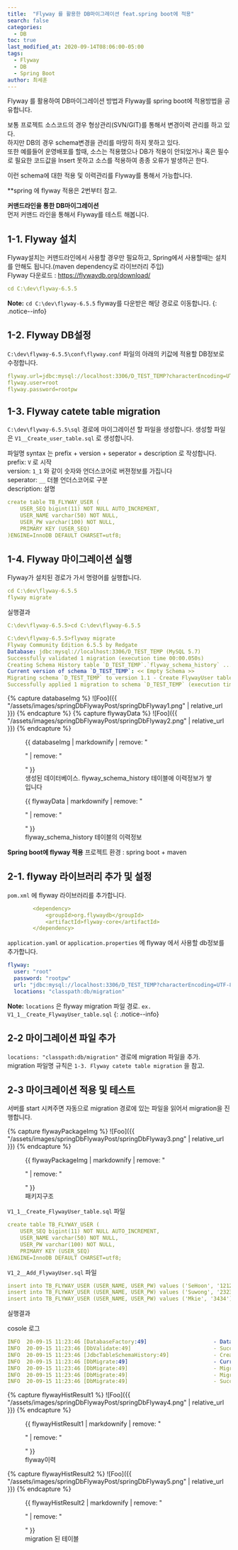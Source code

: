 ```yaml
---
title:  "Flyway 를 활용한 DB마이그레이션 feat.spring boot에 적용"
search: false
categories: 
  - DB
toc: true  
last_modified_at: 2020-09-14T08:06:00-05:00
tags:
  - Flyway
  - DB
  - Spring Boot
author: 최세훈
---
```


Flyway 를 활용하여 DB마이그레이션 방법과 Flyway를 spring boot에 적용방법을 공유합니다.

보통 프로젝트 소스코드의 경우 형상관리(SVN/GIT)를 통해서 변경이력 관리를 하고 있다.  
하지만 DB의 경우 schema변경을 관리를 마땅히 하지 못하고 있다.  
또한 예를들어 운영배포를 할때, 소스는 적용했으나 DB가 적용이 안되었거나 혹은 필수로 필요한 코드값을 Insert 못하고
소스를 적용하여 종종 오류가 발생하곤 한다.  

이런 schema에 대한 적용 및 이력관리를 Flyway를 통해서 가능합니다.  

**spring 에 flyway 적용은 2번부터 참고.

**커맨드라인을 통한 DB마이그레이션**  
먼저 커맨드 라인을 통해서 Flyway를 테스트 해봅니다.  

## 1-1. Flyway 설치
Flyway설치는 커맨드라인에서 사용할 경우만 필요하고, Spring에서 사용할때는 설치를 안해도 됩니다.(maven dependency로 라이브러리 주입)  
Flyway 다운로드 : https://flywaydb.org/download/


```yaml
cd C:\dev\flyway-6.5.5
```

**Note:** `cd C:\dev\flyway-6.5.5` flyway를 다운받은 해당 경로로 이동합니다.
{: .notice--info}

## 1-2. Flyway DB설정
`C:\dev\flyway-6.5.5\conf\flyway.conf` 파일의 아래의 키값에 적용할 DB정보로 수정합니다.
```yaml
flyway.url=jdbc:mysql://localhost:3306/D_TEST_TEMP?characterEncoding=UTF-8&serverTimezone=Asia/Seoul
flyway.user=root
flyway.password=rootpw
```

## 1-3. Flyway catete table migration
`C:\dev\flyway-6.5.5\sql` 경로에 마이그레이션 할 파일을 생성합니다.
생성할 파일은 `V1__Create_user_table.sql` 로 생성합니다.  

파일명 syntax 는 prefix + version + seperator + description 로 작성합니다.   
prefix: `V` 로 시작  
version: `1_1` 와 같이 숫자와 언더스코어로 버젼정보를 가집니다  
seperator: `__` 더블 언더스코어로 구분  
description: 설명  

```yaml
create table TB_FLYWAY_USER (
    USER_SEQ bigint(11) NOT NULL AUTO_INCREMENT,
    USER_NAME varchar(50) NOT NULL,
    USER_PW varchar(100) NOT NULL,
    PRIMARY KEY (USER_SEQ)
)ENGINE=InnoDB DEFAULT CHARSET=utf8;
```

## 1-4. Flyway 마이그레이션 실행
Flyway가 설치된 경로가 가서 명령어를 실행합니다.
```yaml
cd C:\dev\flyway-6.5.5
flyway migrate
```
실행결과
```yaml
C:\dev\flyway-6.5.5>cd C:\dev\flyway-6.5.5

C:\dev\flyway-6.5.5>flyway migrate
Flyway Community Edition 6.5.5 by Redgate
Database: jdbc:mysql://localhost:3306/D_TEST_TEMP (MySQL 5.7)
Successfully validated 1 migration (execution time 00:00.050s)
Creating Schema History table `D_TEST_TEMP`.`flyway_schema_history` ...
Current version of schema `D_TEST_TEMP`: << Empty Schema >>
Migrating schema `D_TEST_TEMP` to version 1.1 - Create FlywayUser table
Successfully applied 1 migration to schema `D_TEST_TEMP` (execution time 00:00.215s)
```
{% capture databaseImg %}
![Foo]({{ "/assets/images/springDbFlywayPost/springDbFlyway1.png" | relative_url }})
{% endcapture %}
{% capture flywayData %}
![Foo]({{ "/assets/images/springDbFlywayPost/springDbFlyway2.png" | relative_url }})
{% endcapture %}

<figure>
  {{ databaseImg | markdownify | remove: "<p>" | remove: "</p>" }}
  <figcaption>생성된 데이터베이스. flyway_schema_history 테이블에 이력정보가 쌓입니다</figcaption>
</figure>
<figure>
  {{ flywayData | markdownify | remove: "<p>" | remove: "</p>" }}
  <figcaption>flyway_schema_history 테이블의 이력정보</figcaption>
</figure>


**Spring boot에 flyway 적용** 
프로젝트 환경 : spring boot + maven

## 2-1. flyway 라이브러리 추가 및 설정
`pom.xml` 에 flyway 라이브러리를 추가합니다.  
```yaml
		<dependency>
		    <groupId>org.flywaydb</groupId>
		    <artifactId>flyway-core</artifactId>
		</dependency>
```

`application.yaml` or `application.properties` 에 flyway 에서 사용할 db정보를 추가합니다.  
```yaml
flyway:
  user: "root"
  password: "rootpw"
  url: "jdbc:mysql://localhost:3306/D_TEST_TEMP?characterEncoding=UTF-8&serverTimezone=Asia/Seoul"
  locations: "classpath:db/migration"
```
**Note:** `locations` 은 flyway migration 파일 경로. `ex. V1_1__Create_FlywayUser_table.sql`
{: .notice--info}

## 2-2 마이그레이션 파일 추가
`locations: "classpath:db/migration"` 경로에 migration 파일을 추가.  
migration 파일명 규칙은 `1-3. Flyway catete table migration` 을 참고.  

## 2-3 마이크레이션 적용 및 테스트
서버를 start 시켜주면 자동으로 migration 경로에 있는 파일을 읽어서 migration을 진행합니다.  

{% capture flywayPackageImg %}
![Foo]({{ "/assets/images/springDbFlywayPost/springDbFlyway3.png" | relative_url }})
{% endcapture %}
<figure>
  {{ flywayPackageImg | markdownify | remove: "<p>" | remove: "</p>" }}
  <figcaption>패키지구조</figcaption>
</figure>

`V1_1__Create_FlywayUser_table.sql` 파일
```yaml
create table TB_FLYWAY_USER (
    USER_SEQ bigint(11) NOT NULL AUTO_INCREMENT,
    USER_NAME varchar(50) NOT NULL,
    USER_PW varchar(100) NOT NULL,
    PRIMARY KEY (USER_SEQ)
)ENGINE=InnoDB DEFAULT CHARSET=utf8;
```

`V1_2__Add_FlywayUser.sql` 파일
```yaml
insert into TB_FLYWAY_USER (USER_NAME, USER_PW) values ('SeHoon', '1212');
insert into TB_FLYWAY_USER (USER_NAME, USER_PW) values ('Suwong', '2323');
insert into TB_FLYWAY_USER (USER_NAME, USER_PW) values ('Mkie', '3434');
```

실행결과  

cosole 로그
```yaml
INFO  20-09-15 11:23:46 [DatabaseFactory:49]                     - Database: jdbc:mysql://localhost:3306/D_TEST_TEMP (MySQL 5.7)
INFO  20-09-15 11:23:46 [DbValidate:49]                          - Successfully validated 2 migrations (execution time 00:00.054s)
INFO  20-09-15 11:23:46 [JdbcTableSchemaHistory:49]              - Creating Schema History table `D_TEST_TEMP`.`flyway_schema_history` ...
INFO  20-09-15 11:23:46 [DbMigrate:49]                           - Current version of schema `D_TEST_TEMP`: << Empty Schema >>
INFO  20-09-15 11:23:46 [DbMigrate:49]                           - Migrating schema `D_TEST_TEMP` to version 1.1 - Create FlywayUser table
INFO  20-09-15 11:23:46 [DbMigrate:49]                           - Migrating schema `D_TEST_TEMP` to version 1.2 - Add people
INFO  20-09-15 11:23:46 [DbMigrate:49]                           - Successfully applied 2 migrations to schema `D_TEST_TEMP` (execution time 00:00.272s)
```


{% capture flywayHistResult1 %}
![Foo]({{ "/assets/images/springDbFlywayPost/springDbFlyway4.png" | relative_url }})
{% endcapture %}
<figure>
  {{ flywayHistResult1 | markdownify | remove: "<p>" | remove: "</p>" }}
  <figcaption>flyway이력</figcaption>
</figure>

{% capture flywayHistResult2 %}
![Foo]({{ "/assets/images/springDbFlywayPost/springDbFlyway5.png" | relative_url }})
{% endcapture %}
<figure>
  {{ flywayHistResult2 | markdownify | remove: "<p>" | remove: "</p>" }}
  <figcaption>migration 된 테이블</figcaption>
</figure>
